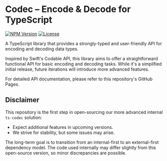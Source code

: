 # Codec – Encode & Decode for TypeScript

[![NPM Version](https://img.shields.io/npm/v/@adam-rocska/ts-codec.svg)](https://www.npmjs.com/package/@adam-rocska/ts-codec)
[![License](https://img.shields.io/npm/l/@adam-rocska/ts-codec)](https://github.com/adam-rocska/ts-codec/blob/master/LICENSE)

A TypeScript library that provides a strongly-typed and
user-friendly API for encoding and decoding data types.

Inspired by Swift's Codable API, this library aims to offer
a straightforward functional API for basic encoding and
decoding tasks. While it's a simplified initial release,
future iterations will introduce more advanced features.

For detailed API documentation, please refer to this
repository's GitHub Pages.

## Disclaimer

This repository is the first step in open-sourcing our more
advanced internal `ts-codec` solution:

* Expect additional features in upcoming versions.
* We strive for stability, but some issues may arise.

The long-term goal is to transition from an internal-first
to an external-first dependency model. The code used
internally may differ slightly from this open-source
version, so minor discrepancies are possible.
